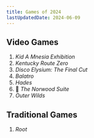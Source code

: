 ```yaml
---
title: Games of 2024
lastUpdatedDate: 2024-06-09
---
```


## Video Games

1. _Kid A Mnesia Exhibition_
2. _Kentucky Route Zero_
3. _Disco Elysium: The Final Cut_
4. _Balatro_
5. _Hades_
6. 🔁 _The Norwood Suite_
7. _Outer Wilds_

## Traditional Games

1. _Root_
